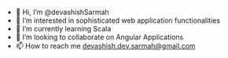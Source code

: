 - 👋 Hi, I’m @devashishSarmah
- 👀 I’m interested in sophisticated web application functionalities
- 🌱 I’m currently learning Scala
- 💞️ I’m looking to collaborate on Angular Applications
- 📫 How to reach me devashish.dev.sarmah@gmail.com

<!---
devashishSarmah/devashishSarmah is a ✨ special ✨ repository because its `README.md` (this file) appears on your GitHub profile.
You can click the Preview link to take a look at your changes.
--->
